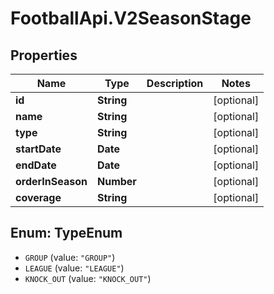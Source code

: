 # FootballApi.V2SeasonStage

## Properties
Name | Type | Description | Notes
------------ | ------------- | ------------- | -------------
**id** | **String** |  | [optional] 
**name** | **String** |  | [optional] 
**type** | **String** |  | [optional] 
**startDate** | **Date** |  | [optional] 
**endDate** | **Date** |  | [optional] 
**orderInSeason** | **Number** |  | [optional] 
**coverage** | **String** |  | [optional] 

<a name="TypeEnum"></a>
## Enum: TypeEnum

* `GROUP` (value: `"GROUP"`)
* `LEAGUE` (value: `"LEAGUE"`)
* `KNOCK_OUT` (value: `"KNOCK_OUT"`)

